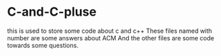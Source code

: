 # C-and-C-pluse
this is used to store some code about c and c++
These files named with number are some answers about ACM
And the other files are some code towards some questions.
